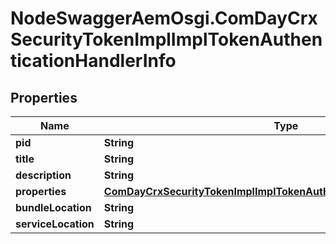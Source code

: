 # NodeSwaggerAemOsgi.ComDayCrxSecurityTokenImplImplTokenAuthenticationHandlerInfo

## Properties
Name | Type | Description | Notes
------------ | ------------- | ------------- | -------------
**pid** | **String** |  | [optional] 
**title** | **String** |  | [optional] 
**description** | **String** |  | [optional] 
**properties** | [**ComDayCrxSecurityTokenImplImplTokenAuthenticationHandlerProperties**](ComDayCrxSecurityTokenImplImplTokenAuthenticationHandlerProperties.md) |  | [optional] 
**bundleLocation** | **String** |  | [optional] 
**serviceLocation** | **String** |  | [optional] 


